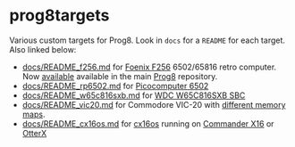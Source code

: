 # prog8targets
Various custom targets for Prog8.  Look in `docs` for a `README` for each target.
Also linked below:

- [docs/README_f256.md](docs/README_f256.md) for [Foenix F256](https://c256foenix.com/) 6502/65816 retro computer. Now [available](https://github.com/irmen/prog8/blob/master/examples/customtarget/targetconfigs/f256.properties) available in the main [Prog8](https://github.com/irmen/) repository.
- [docs/README_rp6502.md](docs/README_rp6502.md) for [Picocomputer 6502](https://picocomputer.github.io/)
- [docs/README_w65c816sxb.md](docs/README_w65c816sxb.md) for [WDC W65C816SXB SBC](https://wdc65xx.com/Single-Board-Computers/w65c816sxb/)
- [docs/README_vic20.md](docs/README_vic20.md) for Commodore VIC-20 with [different memory maps](https://sleepingelephant.com/denial/wiki/index.php/Memory_Map).
- [docs/README_cx16os.md](docs/README_cx16os.md) for [cx16os](https://github.com/cnelson20/cx16os) running on [Commander X16](https://www.commanderx16.com/) or [OtterX](https://www.tindie.com/products/wavicle/otterx-8-bit-retro-computer/)


